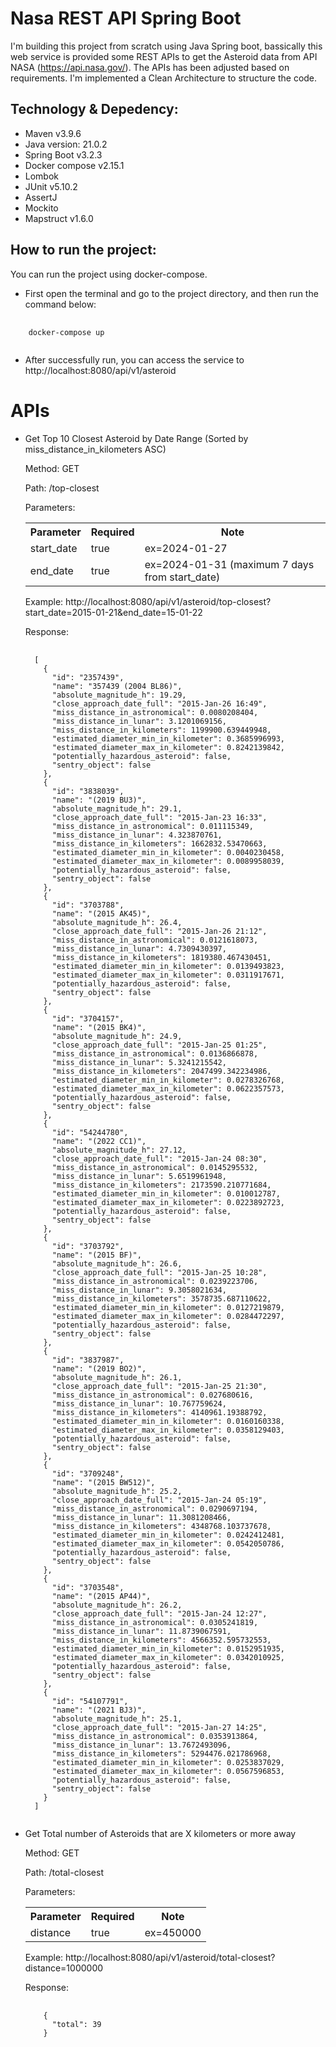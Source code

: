 # Nasa REST API Spring Boot

I'm building this project from scratch using Java Spring boot, bassically this web
service is provided some REST APIs to get the Asteroid data from API NASA (https://api.nasa.gov/).
The APIs has been adjusted based on requirements. I'm implemented a Clean Architecture
to structure the code.

## Technology & Depedency:
- Maven v3.9.6
- Java version: 21.0.2
- Spring Boot v3.2.3
- Docker compose v2.15.1
- Lombok
- JUnit v5.10.2
- AssertJ
- Mockito
- Mapstruct v1.6.0

## How to run the project:
You can run the project using docker-compose. 
- First open the terminal and go to the project directory, and then run the command below:
<pre>
  <code>
    docker-compose up
  </code>
</pre>
- After successfully run, you can access the service to http://localhost:8080/api/v1/asteroid

# APIs
- Get Top 10 Closest Asteroid by Date Range (Sorted by miss_distance_in_kilometers ASC)
  
  Method: GET
  
  Path: /top-closest
  
  Parameters:
  <table>
    <tr>
      <th>Parameter</th>
      <th>Required</th>
      <th>Note</th>
    </tr>
    <tr>
      <td>start_date</td>
      <td>true</td>
      <td>ex=2024-01-27</td>
    </tr>
    <tr>
      <td>end_date</td>
      <td>true</td>
      <td>ex=2024-01-31 (maximum 7 days from start_date)</td>
    </tr>
  </table>
  Example: http://localhost:8080/api/v1/asteroid/top-closest?start_date=2015-01-21&end_date=15-01-22
  
  Response: 
  <pre>
    <code>
    [
      {
        "id": "2357439",
        "name": "357439 (2004 BL86)",
        "absolute_magnitude_h": 19.29,
        "close_approach_date_full": "2015-Jan-26 16:49",
        "miss_distance_in_astronomical": 0.0080208404,
        "miss_distance_in_lunar": 3.1201069156,
        "miss_distance_in_kilometers": 1199900.639449948,
        "estimated_diameter_min_in_kilometer": 0.3685996993,
        "estimated_diameter_max_in_kilometer": 0.8242139842,
        "potentially_hazardous_asteroid": false,
        "sentry_object": false
      },
      {
        "id": "3838039",
        "name": "(2019 BU3)",
        "absolute_magnitude_h": 29.1,
        "close_approach_date_full": "2015-Jan-23 16:33",
        "miss_distance_in_astronomical": 0.011115349,
        "miss_distance_in_lunar": 4.323870761,
        "miss_distance_in_kilometers": 1662832.53470663,
        "estimated_diameter_min_in_kilometer": 0.0040230458,
        "estimated_diameter_max_in_kilometer": 0.0089958039,
        "potentially_hazardous_asteroid": false,
        "sentry_object": false
      },
      {
        "id": "3703788",
        "name": "(2015 AK45)",
        "absolute_magnitude_h": 26.4,
        "close_approach_date_full": "2015-Jan-26 21:12",
        "miss_distance_in_astronomical": 0.0121618073,
        "miss_distance_in_lunar": 4.7309430397,
        "miss_distance_in_kilometers": 1819380.467430451,
        "estimated_diameter_min_in_kilometer": 0.0139493823,
        "estimated_diameter_max_in_kilometer": 0.0311917671,
        "potentially_hazardous_asteroid": false,
        "sentry_object": false
      },
      {
        "id": "3704157",
        "name": "(2015 BK4)",
        "absolute_magnitude_h": 24.9,
        "close_approach_date_full": "2015-Jan-25 01:25",
        "miss_distance_in_astronomical": 0.0136866878,
        "miss_distance_in_lunar": 5.3241215542,
        "miss_distance_in_kilometers": 2047499.342234986,
        "estimated_diameter_min_in_kilometer": 0.0278326768,
        "estimated_diameter_max_in_kilometer": 0.0622357573,
        "potentially_hazardous_asteroid": false,
        "sentry_object": false
      },
      {
        "id": "54244780",
        "name": "(2022 CC1)",
        "absolute_magnitude_h": 27.12,
        "close_approach_date_full": "2015-Jan-24 08:30",
        "miss_distance_in_astronomical": 0.0145295532,
        "miss_distance_in_lunar": 5.6519961948,
        "miss_distance_in_kilometers": 2173590.210771684,
        "estimated_diameter_min_in_kilometer": 0.010012787,
        "estimated_diameter_max_in_kilometer": 0.0223892723,
        "potentially_hazardous_asteroid": false,
        "sentry_object": false
      },
      {
        "id": "3703792",
        "name": "(2015 BF)",
        "absolute_magnitude_h": 26.6,
        "close_approach_date_full": "2015-Jan-25 10:28",
        "miss_distance_in_astronomical": 0.0239223706,
        "miss_distance_in_lunar": 9.3058021634,
        "miss_distance_in_kilometers": 3578735.687110622,
        "estimated_diameter_min_in_kilometer": 0.0127219879,
        "estimated_diameter_max_in_kilometer": 0.0284472297,
        "potentially_hazardous_asteroid": false,
        "sentry_object": false
      },
      {
        "id": "3837987",
        "name": "(2019 BO2)",
        "absolute_magnitude_h": 26.1,
        "close_approach_date_full": "2015-Jan-25 21:30",
        "miss_distance_in_astronomical": 0.027680616,
        "miss_distance_in_lunar": 10.767759624,
        "miss_distance_in_kilometers": 4140961.19388792,
        "estimated_diameter_min_in_kilometer": 0.0160160338,
        "estimated_diameter_max_in_kilometer": 0.0358129403,
        "potentially_hazardous_asteroid": false,
        "sentry_object": false
      },
      {
        "id": "3709248",
        "name": "(2015 BW512)",
        "absolute_magnitude_h": 25.2,
        "close_approach_date_full": "2015-Jan-24 05:19",
        "miss_distance_in_astronomical": 0.0290697194,
        "miss_distance_in_lunar": 11.3081208466,
        "miss_distance_in_kilometers": 4348768.103737678,
        "estimated_diameter_min_in_kilometer": 0.0242412481,
        "estimated_diameter_max_in_kilometer": 0.0542050786,
        "potentially_hazardous_asteroid": false,
        "sentry_object": false
      },
      {
        "id": "3703548",
        "name": "(2015 AP44)",
        "absolute_magnitude_h": 26.2,
        "close_approach_date_full": "2015-Jan-24 12:27",
        "miss_distance_in_astronomical": 0.0305241819,
        "miss_distance_in_lunar": 11.8739067591,
        "miss_distance_in_kilometers": 4566352.595732553,
        "estimated_diameter_min_in_kilometer": 0.0152951935,
        "estimated_diameter_max_in_kilometer": 0.0342010925,
        "potentially_hazardous_asteroid": false,
        "sentry_object": false
      },
      {
        "id": "54107791",
        "name": "(2021 BJ3)",
        "absolute_magnitude_h": 25.1,
        "close_approach_date_full": "2015-Jan-27 14:25",
        "miss_distance_in_astronomical": 0.0353913864,
        "miss_distance_in_lunar": 13.7672493096,
        "miss_distance_in_kilometers": 5294476.021786968,
        "estimated_diameter_min_in_kilometer": 0.0253837029,
        "estimated_diameter_max_in_kilometer": 0.0567596853,
        "potentially_hazardous_asteroid": false,
        "sentry_object": false
      }
    ]
    </code>
  </pre>

- Get Total number of Asteroids that are X kilometers or more away
  
  Method: GET
  
  Path: /total-closest
  
  Parameters:
  <table>
    <tr>
      <th>Parameter</th>
      <th>Required</th>
      <th>Note</th>
    </tr>
    <tr>
      <td>distance</td>
      <td>true</td>
      <td>ex=450000</td>
    </tr>
  </table>
  Example: http://localhost:8080/api/v1/asteroid/total-closest?distance=1000000
  
  Response: 
  <pre>
    <code>
      {
        "total": 39
      }
    </code>
  </pre>
